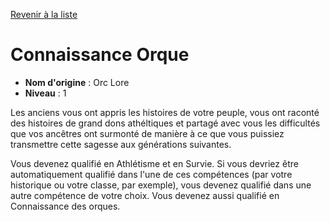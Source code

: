 [Revenir à la liste](list.md)

# Connaissance Orque

 * **Nom d'origine** : Orc Lore
 * **Niveau** : 1


<p>Les anciens vous ont appris les histoires de votre peuple, vous ont raconté des histoires de grand dons athéltiques et partagé avec vous les difficultés que vos ancêtres ont surmonté de manière à ce que vous puissiez transmettre cette sagesse aux générations suivantes.</p>
<p>Vous devenez qualifié en Athlétisme et en Survie. Si vous devriez être automatiquement qualifié dans l'une de ces compétences (par votre historique ou votre classe, par exemple), vous devenez qualifié dans une autre compétence de votre choix. Vous devenez aussi qualifié en Connaissance des orques.</p>